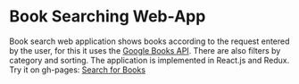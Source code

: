 # Book Searching Web-App
Book search web application shows books according to the request entered by the user, for this it uses the [Google Books API](https://developers.google.com/books). There are also filters by category and sorting. The application is implemented in React.js and Redux.</br>
Try it on gh-pages: [Search for Books](https://mrmatin-aka-me.github.io/Book_Searching_App/)
